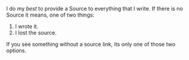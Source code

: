 I do my *best* to provide a Source to everything that I write. If there is no Source it means, one of two things:
1. I wrote it.
2.  I lost the source.

If you see something without a source link, its only one of those two options.